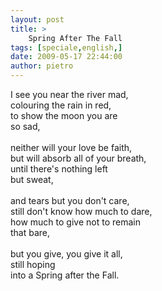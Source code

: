 ```yaml
---
layout: post
title: >
    Spring After The Fall
tags: [speciale,english,]
date: 2009-05-17 22:44:00
author: pietro
---
```

I see you near the river mad,<br/>colouring the rain in red,<br/>to show the moon you are<br/>so sad,<br/><br/>neither will your love be faith,<br/>but will absorb all of your breath,<br/>until there's nothing left<br/>but sweat,<br/><br/>and tears but you don't care,<br/>still don't know how much to dare,<br/>how much to give not to remain<br/>that bare,<br/><br/>but you give, you give it all,<br/>still hoping<br/>into a Spring after the Fall.
